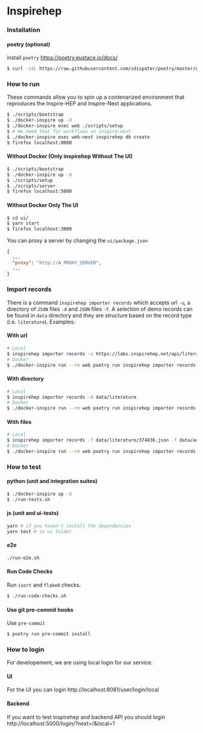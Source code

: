 # Inspirehep

### Installation

#### poetry (optional)

install `poetry` https://poetry.eustace.io/docs/

```bash
$ curl -sSL https://raw.githubusercontent.com/sdispater/poetry/master/get-poetry.py | python - --version 0.12.16
```

### How to run

These commands allow you to spin up a contenarized environment that reproduces the Inspire-HEP and Inspire-Next applications.

```bash
$ ./scripts/bootstrap
$ ./docker-inspire up -d
$ ./docker-inspire exec web ./scripts/setup
$ # We need that for workflows on inspire-next
$ ./docker-inspire exec web-next inspirehep db create
$ firefox localhost:8080
```

#### Without Docker (Only inspirehep Without The UI)

```bash
$ ./scripts/bootstrap
$ ./docker-inspire up -d
$ ./scripts/setup
$ ./scripts/server
$ firefox localhost:5000
```

#### Without Docker Only The UI

```bash
$ cd ui/
$ yarn start
$ firefox localhost:3000
```

You can proxy a server by changing the `ui/package.json`

```json
{
  ...
  "proxy": "http://A_PROXY_SERVER",
  ...
}
```

### Import records

There is a command `inspirehep importer records` which accepts url `-u`, a directory of `JSON` files `-d` and `JSON` files `-f`.
A selection of demo records can be found in `data` directory and they are structure based on the record type (i.e. `literature`). Examples:

#### With url

```bash
# Local
$ inspirehep importer records -u https://labs.inspirehep.net/api/literature/20 -u https://labs.inspirehep.net/api/literature/1726642
# Docker
$ ./docker-inspire run --rm web poetry run inspirehep importer records -u https://labs.inspirehep.net/api/literature/20 -u https://labs.inspirehep.net/api/literature/1726642
```

#### With directory

```bash
# Local
$ inspirehep importer records -d data/literature
# Docker
$ ./docker-inspire run --rm web poetry run inspirehep importer records -d data/literature
```

#### With files

```bash
# Local
$ inspirehep importer records -f data/literature/374836.json -f data/authors/999108.json
# Docker
$ ./docker-inspire run --rm web poetry run inspirehep importer records -f data/literature/374836.json -f data/authors/999108.json
```

### How to test

#### python (unit and integration suites)

```bash
$ ./docker-inspire up -d
$ ./run-tests.sh
```

#### js (unit and ui-tests)

```bash
yarn # if you haven't install the dependencies
yarn test # in ui folder
```

#### e2e

```bash
./run-e2e.sh
```

#### Run Code Checks

Run `isort` and `flake8` checks.

```bash
$ ./run-code-checks.sh
```

#### Use git pre-commit hooks

Use `pre-commit`

```bash
$ poetry run pre-commit install
```

### How to login

For developement, we are using local login for our service.

#### UI

For the UI you can login http://localhost:8081/user/login/local

#### Backend

If you want to test inspirehep and backend API you should login http://localhost:5000/login/?next=/&local=1
